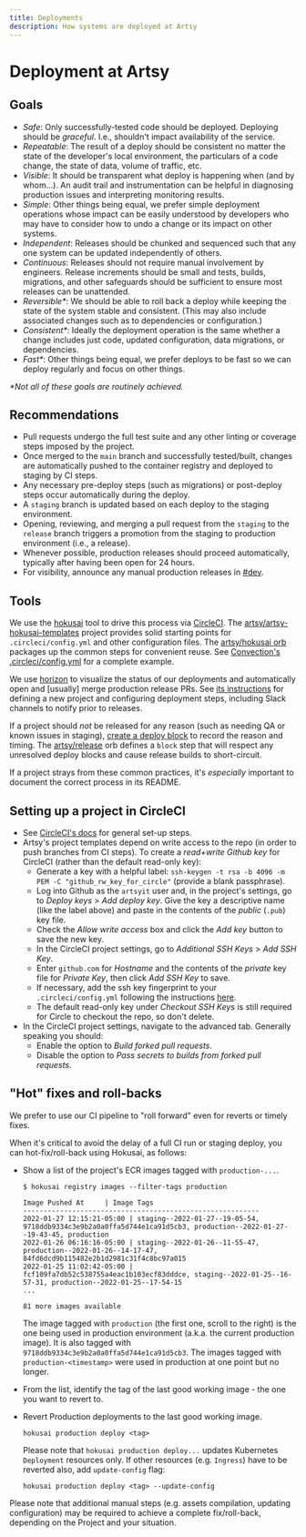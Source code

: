 ```yaml
---
title: Deployments
description: How systems are deployed at Artsy
---
```


# Deployment at Artsy

## Goals

- _Safe_: Only successfully-tested code should be deployed. Deploying should be _graceful_. I.e., shouldn't impact
  availability of the service.
- _Repeatable_: The result of a deploy should be consistent no matter the state of the developer's local
  environment, the particulars of a code change, the state of data, volume of traffic, etc.
- _Visible_: It should be transparent what deploy is happening when (and by whom...). An audit trail and
  instrumentation can be helpful in diagnosing production issues and interpreting monitoring results.
- _Simple_: Other things being equal, we prefer simple deployment operations whose impact can be easily understood
  by developers who may have to consider how to undo a change or its impact on other systems.
- _Independent_: Releases should be chunked and sequenced such that any one system can be updated independently of
  others.
- _Continuous_: Releases should not require manual involvement by engineers. Release increments should be small and
  tests, builds, migrations, and other safeguards should be sufficient to ensure most releases can be unattended.
- _Reversible\*_: We should be able to roll back a deploy while keeping the state of the system stable and
  consistent. (This may also include associated changes such as to dependencies or configuration.)
- _Consistent\*_: Ideally the deployment operation is the same whether a change includes just code, updated
  configuration, data migrations, or dependencies.
- _Fast\*_: Other things being equal, we prefer deploys to be fast so we can deploy regularly and focus on other
  things.

_\*Not all of these goals are routinely achieved._

## Recommendations

- Pull requests undergo the full test suite and any other linting or coverage steps imposed by the project.
- Once merged to the `main` branch and successfully tested/built, changes are automatically pushed to the container
  registry and deployed to staging by CI steps.
- Any necessary pre-deploy steps (such as migrations) or post-deploy steps occur automatically during the deploy.
- A `staging` branch is updated based on each deploy to the staging environment.
- Opening, reviewing, and merging a pull request from the `staging` to the `release` branch triggers a promotion
  from the staging to production environment (i.e., a release).
- Whenever possible, production releases should proceed automatically, typically after having been open for 24
  hours.
- For visibility, announce any manual production releases in [#dev](https://artsy.slack.com/messages/dev).

## Tools

We use the [hokusai](hokusai.md) tool to drive this process via
[CircleCI](https://app.circleci.com/projects/project-dashboard/github/artsy). The
[artsy/artsy-hokusai-templates](https://github.com/artsy/artsy-hokusai-templates) project provides solid starting
points for `.circleci/config.yml` and other configuration files. The
[artsy/hokusai orb](https://github.com/artsy/orbs/tree/master/src/hokusai) packages up the common steps for
convenient reuse. See
[Convection's .circleci/config.yml](https://github.com/artsy/convection/blob/master/.circleci/config.yml) for a
complete example.

We use [horizon](https://github.com/artsy/horizon/) to visualize the status of our deployments and automatically
open and [usually] merge production release PRs. See
[its instructions](https://github.com/artsy/horizon#adding-a-new-project) for defining a new project and
configuring deployment steps, including Slack channels to notify prior to releases.

If a project should _not_ be released for any reason (such as needing QA or known issues in staging),
[create a deploy block](https://github.com/artsy/horizon#adding-a-deploy-block) to record the reason and timing.
The [artsy/release](https://github.com/artsy/orbs/blob/master/src/release/release.yml) orb defines a `block` step
that will respect any unresolved deploy blocks and cause release builds to short-circuit.

If a project strays from these common practices, it's _especially_ important to document the correct process in its
README.

## Setting up a project in CircleCI

- See [CircleCI's docs](https://circleci.com/docs/2.0/getting-started/#section=getting-started) for general set-up
  steps.
- Artsy's project templates depend on write access to the repo (in order to push branches from CI steps). To create
  a _read+write Github key_ for CircleCI (rather than the default read-only key):
  - Generate a key with a helpful label: `ssh-keygen -t rsa -b 4096 -m PEM -C "github_rw_key_for_circle"` (provide
    a blank passphrase).
  - Log into Github as the `artsyit` user and, in the project's settings, go to _Deploy keys_ > _Add deploy key_.
    Give the key a descriptive name (like the label above) and paste in the contents of the _public_ (`.pub`) key
    file.
  - Check the _Allow write access_ box and click the _Add key_ button to save the new key.
  - In the CircleCI project settings, go to _Additional SSH Keys_ > _Add SSH Key_.
  - Enter `github.com` for _Hostname_ and the contents of the _private_ key file for _Private Key_, then click _Add
    SSH Key_ to save.
  - If necessary, add the ssh key fingerprint to your `.circleci/config.yml` following the instructions
    [here](https://circleci.com/docs/2.0/configuration-reference/#add_ssh_keys).
  - The default read-only key under _Checkout SSH Keys_ is still required for Circle to checkout the repo, so don't
    delete.
- In the CircleCI project settings, navigate to the advanced tab. Generally speaking you should:
  - Enable the option to _Build forked pull requests_.
  - Disable the option to _Pass secrets to builds from forked pull requests_.

## "Hot" fixes and roll-backs

We prefer to use our CI pipeline to "roll forward" even for reverts or timely fixes.

When it's critical to avoid the delay of a full CI run or staging deploy, you can hot-fix/roll-back using Hokusai, as follows:

- Show a list of the project's ECR images tagged with `production-...`.

  ```
  $ hokusai registry images --filter-tags production

  Image Pushed At     | Image Tags
  ----------------------------------------------------------
  2022-01-27 12:15:21-05:00 | staging--2022-01-27--19-05-54, 9718ddb9334c3e9b2a0a0ffa5d744e1ca91d5cb3, production--2022-01-27--19-43-45, production
  2022-01-26 06:16:16-05:00 | staging--2022-01-26--11-55-47, production--2022-01-26--14-17-47, 84fd6dcd9b115482e2b1d2981c31f4c8bc97a015
  2022-01-25 11:02:42-05:00 | fcf109fa7db52c538755a4eac1b103ecf83dddce, staging--2022-01-25--16-57-31, production--2022-01-25--17-54-15
  ...

  81 more images available
  ```

  The image tagged with `production` (the first one, scroll to the right) is the one being used in production environment (a.k.a. the current production image). It is also tagged with `9718ddb9334c3e9b2a0a0ffa5d744e1ca91d5cb3`. The images tagged with `production-<timestamp>` were used in production at one point but no longer.

- From the list, identify the tag of the last good working image - the one you want to revert to.

- Revert Production deployments to the last good working image.

  ```
  hokusai production deploy <tag>
  ```

  Please note that `hokusai production deploy...` updates Kubernetes `Deployment` resources only. If other resources (e.g. `Ingress`) have to be reverted also, add `update-config` flag:
  ```
  hokusai production deploy <tag> --update-config
  ```

Please note that additional manual steps (e.g. assets compilation, updating configuration) may be required to achieve a complete fix/roll-back, depending on the Project and your situation.
